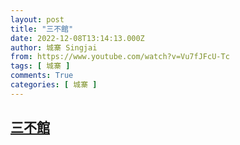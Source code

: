 ```yaml
---
layout: post
title: "三不館"
date: 2022-12-08T13:14:13.000Z
author: 城寨 Singjai
from: https://www.youtube.com/watch?v=Vu7fJFcU-Tc
tags: [ 城寨 ]
comments: True
categories: [ 城寨 ]
---
```

<!--1670505253000-->
[三不館](https://www.youtube.com/watch?v=Vu7fJFcU-Tc)
------

<div>

</div>

